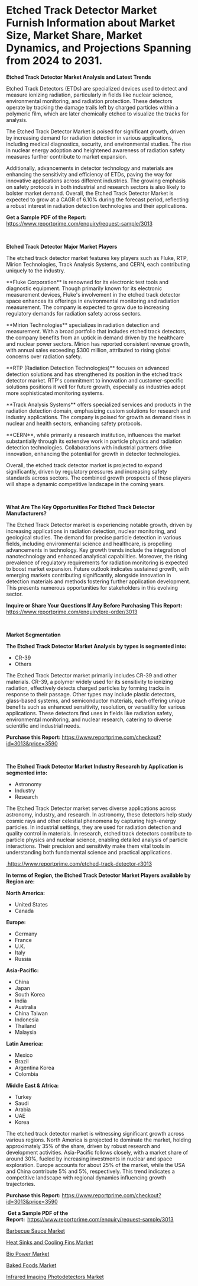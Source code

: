 <p><h1>Etched Track Detector Market Furnish Information about Market Size, Market Share, Market Dynamics, and Projections Spanning from 2024 to 2031.</h1></p><p><strong>Etched Track Detector Market Analysis and Latest Trends</strong></p>
<p><p>Etched Track Detectors (ETDs) are specialized devices used to detect and measure ionizing radiation, particularly in fields like nuclear science, environmental monitoring, and radiation protection. These detectors operate by tracking the damage trails left by charged particles within a polymeric film, which are later chemically etched to visualize the tracks for analysis. </p><p>The Etched Track Detector Market is poised for significant growth, driven by increasing demand for radiation detection in various applications, including medical diagnostics, security, and environmental studies. The rise in nuclear energy adoption and heightened awareness of radiation safety measures further contribute to market expansion. </p><p>Additionally, advancements in detector technology and materials are enhancing the sensitivity and efficiency of ETDs, paving the way for innovative applications across different industries. The growing emphasis on safety protocols in both industrial and research sectors is also likely to bolster market demand. Overall, the Etched Track Detector Market is expected to grow at a CAGR of 6.10% during the forecast period, reflecting a robust interest in radiation detection technologies and their applications.</p></p>
<p><strong>Get a Sample PDF of the Report:&nbsp;</strong> <a href="https://www.reportprime.com/enquiry/request-sample/3013?utm_campaign=1117&utm_medium=2&utm_source=Github&utm_content=ia&utm_term=24122024&utm_id=etched-track-detector">https://www.reportprime.com/enquiry/request-sample/3013</a></p>
<p>&nbsp;</p>
<p><strong>Etched Track Detector Major Market Players</strong></p>
<p><p>The etched track detector market features key players such as Fluke, RTP, Mirion Technologies, Track Analysis Systems, and CERN, each contributing uniquely to the industry.</p><p>**Fluke Corporation** is renowned for its electronic test tools and diagnostic equipment. Though primarily known for its electronic measurement devices, Fluke's involvement in the etched track detector space enhances its offerings in environmental monitoring and radiation measurement. The company is expected to grow due to increasing regulatory demands for radiation safety across sectors.</p><p>**Mirion Technologies** specializes in radiation detection and measurement. With a broad portfolio that includes etched track detectors, the company benefits from an uptick in demand driven by the healthcare and nuclear power sectors. Mirion has reported consistent revenue growth, with annual sales exceeding $300 million, attributed to rising global concerns over radiation safety.</p><p>**RTP (Radiation Detection Technologies)** focuses on advanced detection solutions and has strengthened its position in the etched track detector market. RTP's commitment to innovation and customer-specific solutions positions it well for future growth, especially as industries adopt more sophisticated monitoring systems.</p><p>**Track Analysis Systems** offers specialized services and products in the radiation detection domain, emphasizing custom solutions for research and industry applications. The company is poised for growth as demand rises in nuclear and health sectors, enhancing safety protocols.</p><p>**CERN**, while primarily a research institution, influences the market substantially through its extensive work in particle physics and radiation detection technologies. Collaborations with industrial partners drive innovation, enhancing the potential for growth in detector technologies.</p><p>Overall, the etched track detector market is projected to expand significantly, driven by regulatory pressures and increasing safety standards across sectors. The combined growth prospects of these players will shape a dynamic competitive landscape in the coming years.</p></p>
<p>&nbsp;</p>
<p><strong>What Are The Key Opportunities For Etched Track Detector Manufacturers?</strong></p>
<p><p>The Etched Track Detector market is experiencing notable growth, driven by increasing applications in radiation detection, nuclear monitoring, and geological studies. The demand for precise particle detection in various fields, including environmental science and healthcare, is propelling advancements in technology. Key growth trends include the integration of nanotechnology and enhanced analytical capabilities. Moreover, the rising prevalence of regulatory requirements for radiation monitoring is expected to boost market expansion. Future outlook indicates sustained growth, with emerging markets contributing significantly, alongside innovation in detection materials and methods fostering further application development. This presents numerous opportunities for stakeholders in this evolving sector.</p></p>
<p><strong>Inquire or Share Your Questions If Any Before Purchasing This Report:</strong> <a href="https://www.reportprime.com/enquiry/pre-order/3013?utm_campaign=1117&utm_medium=2&utm_source=Github&utm_content=ia&utm_term=24122024&utm_id=etched-track-detector">https://www.reportprime.com/enquiry/pre-order/3013</a></p>
<p>&nbsp;</p>
<p><strong>Market Segmentation</strong></p>
<p><strong>The Etched Track Detector Market Analysis by types is segmented into:</strong></p>
<p><ul><li>CR-39</li><li>Others</li></ul></p>
<p><p>The Etched Track Detector market primarily includes CR-39 and other materials. CR-39, a polymer widely used for its sensitivity to ionizing radiation, effectively detects charged particles by forming tracks in response to their passage. Other types may include plastic detectors, glass-based systems, and semiconductor materials, each offering unique benefits such as enhanced sensitivity, resolution, or versatility for various applications. These detectors find uses in fields like radiation safety, environmental monitoring, and nuclear research, catering to diverse scientific and industrial needs.</p></p>
<p><strong>Purchase this Report:&nbsp;</strong><a href="https://www.reportprime.com/checkout?id=3013&price=3590&utm_campaign=1117&utm_medium=2&utm_source=Github&utm_content=ia&utm_term=24122024&utm_id=etched-track-detector">https://www.reportprime.com/checkout?id=3013&price=3590</a></p>
<p>&nbsp;</p>
<p><strong>The Etched Track Detector Market Industry Research by Application is segmented into:</strong></p>
<p><ul><li>Astronomy</li><li>Industry</li><li>Research</li></ul></p>
<p><p>The Etched Track Detector market serves diverse applications across astronomy, industry, and research. In astronomy, these detectors help study cosmic rays and other celestial phenomena by capturing high-energy particles. In industrial settings, they are used for radiation detection and quality control in materials. In research, etched track detectors contribute to particle physics and nuclear science, enabling detailed analysis of particle interactions. Their precision and sensitivity make them vital tools in understanding both fundamental science and practical applications.</p></p>
<p><a href="https://www.reportprime.com/etched-track-detector-r3013?utm_campaign=1117&utm_medium=2&utm_source=Github&utm_content=ia&utm_term=24122024&utm_id=etched-track-detector">&nbsp;https://www.reportprime.com/etched-track-detector-r3013</a></p>
<p><strong>In terms of Region, the Etched Track Detector Market Players available by Region are:</strong></p>
<p>
    <p> <strong> North America: </strong>
        <ul>
            <li>United States</li>
            <li>Canada</li>
        </ul>
        </p> 
    <p> <strong> Europe: </strong>
        <ul>
            <li>Germany</li>
            <li>France</li>
            <li>U.K.</li>
            <li>Italy</li>
            <li>Russia</li>
        </ul>
        </p> 
    <p> <strong> Asia-Pacific: </strong>
        <ul>
            <li>China</li>
            <li>Japan</li>
            <li>South Korea</li>
            <li>India</li>
            <li>Australia</li>
            <li>China Taiwan</li>
            <li>Indonesia</li>
            <li>Thailand</li>
            <li>Malaysia</li>
        </ul>
        </p> 
    <p> <strong> Latin America: </strong>
        <ul>
            <li>Mexico</li>
            <li>Brazil</li>
            <li>Argentina Korea</li>
            <li>Colombia</li>
        </ul>
        </p> 
    <p> <strong> Middle East & Africa: </strong>
        <ul>
            <li>Turkey</li>
            <li>Saudi</li>
            <li>Arabia</li>
            <li>UAE</li>
            <li>Korea</li>
        </ul>
    </p>
    </p>
<p><p>The etched track detector market is witnessing significant growth across various regions. North America is projected to dominate the market, holding approximately 35% of the share, driven by robust research and development activities. Asia-Pacific follows closely, with a market share of around 30%, fueled by increasing investments in nuclear and space exploration. Europe accounts for about 25% of the market, while the USA and China contribute 5% and 5%, respectively. This trend indicates a competitive landscape with regional dynamics influencing growth trajectories.</p></p>
<p><strong>Purchase this Report: </strong><a href="https://www.reportprime.com/checkout?id=3013&price=3590&utm_campaign=1117&utm_medium=2&utm_source=Github&utm_content=ia&utm_term=24122024&utm_id=etched-track-detector">https://www.reportprime.com/checkout?id=3013&price=3590</a></p>
<p>&nbsp;<strong>Get a Sample PDF of the Report:&nbsp;&nbsp;</strong><a href="https://www.reportprime.com/enquiry/request-sample/3013?utm_campaign=1117&utm_medium=2&utm_source=Github&utm_content=ia&utm_term=24122024&utm_id=etched-track-detector">https://www.reportprime.com/enquiry/request-sample/3013</a></p>
<p><strong></strong></p>
<p><p><a href="https://www.linkedin.com/pulse/latest-market-research-indicates-rapid-growth-barbecue-sauce-ejtne?utm_campaign=1117&utm_medium=2&utm_source=Github&utm_content=ia&utm_term=24122024&utm_id=etched-track-detector">Barbecue Sauce Market</a></p><p><a href="https://github.com/locarol73/Market-Research-Report-List-1/blob/main/heat-sinks-and-cooling-fins-market.md?utm_campaign=1117&utm_medium=2&utm_source=Github&utm_content=ia&utm_term=24122024&utm_id=etched-track-detector">Heat Sinks and Cooling Fins Market</a></p><p><a href="https://www.linkedin.com/pulse/evaluating-future-bio-power-market-size-drivers-expected-cagr-oyn1e?utm_campaign=1117&utm_medium=2&utm_source=Github&utm_content=ia&utm_term=24122024&utm_id=etched-track-detector">Bio Power Market</a></p><p><a href="https://www.linkedin.com/pulse/baked-foods-market-2024-2031-applications-regional-vczce?utm_campaign=1117&utm_medium=2&utm_source=Github&utm_content=ia&utm_term=24122024&utm_id=etched-track-detector">Baked Foods Market</a></p><p><a href="https://github.com/indrystar/Market-Research-Report-List-5/blob/main/infrared-imaging-photodetectors-market.md?utm_campaign=1117&utm_medium=2&utm_source=Github&utm_content=ia&utm_term=24122024&utm_id=etched-track-detector">Infrared Imaging Photodetectors Market</a></p></p>